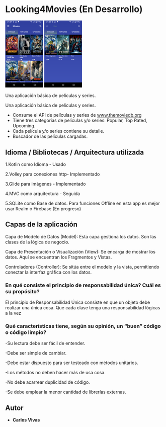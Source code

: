 # Looking4Movies (En Desarrollo)

<img src="https://github.com/carlosgvl/Looking4Movies/blob/master/screenshots/principal.png" width="120">
<img src="https://github.com/carlosgvl/Looking4Movies/blob/master/screenshots/buscador.png" width="120">


Una aplicación básica de películas y series.

Una aplicación básica de películas y series.
- Consume el API de películas y series de www.themoviedb.org
- Tiene tres categorías de películas y/o series: Popular, Top Rated, Upcoming.
- Cada película y/o series contiene su detalle.
- Buscador de las películas cargadas.


##   Idioma / Bibliotecas / Arquitectura utilizada


1.Kotlin como Idioma - Usado

2.Volley para conexiones http- Implementado

3.Glide para imágenes - Implementado

4.MVC como arquitectura - Seguida

5.SQLite como Base de datos. Para funciones Offline en esta app es mejor usar Realm o Firebase (En progreso)


## Capas de la aplicación

Capa de Modelo de Datos (Model): Esta capa gestiona los datos. Son las clases de la lógica de negocio.

Capa de Presentación o Visualización (View): Se encarga de mostrar los datos. Aquí se encuentran los Fragmentos y Vistas. 

Controladores (Controller): Se sitúa entre el modelo y la vista, permitiendo conectar la interfaz gráfica con los datos.


### En qué consiste el principio de responsabilidad única? Cuál es su propósito?

El principio de Responsabilidad Única consiste en que un objeto debe realizar una única cosa.
Que cada clase tenga una responsabilidad lógicas a la vez

### Qué características tiene, según su opinión, un “buen” código o código limpio?

-Su lectura debe ser fácil de entender. 

-Debe ser simple de cambiar. 

-Debe estar dispuesto para ser testeado con métodos unitarios. 

-Los métodos no deben hacer más de usa cosa. 

-No debe acarrear duplicidad de código. 

-Se debe emplear la menor cantidad de librerías externas.


## Autor

* **Carlos Vivas** 


